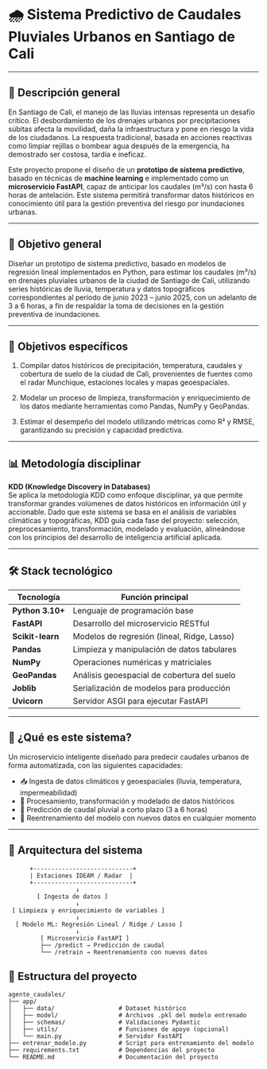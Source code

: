 # 🌧️ Sistema Predictivo de Caudales Pluviales Urbanos en Santiago de Cali

---

## 📌 Descripción general

En Santiago de Cali, el manejo de las lluvias intensas representa un desafío crítico. El desbordamiento de los drenajes urbanos por precipitaciones súbitas afecta la movilidad, daña la infraestructura y pone en riesgo la vida de los ciudadanos. La respuesta tradicional, basada en acciones reactivas como limpiar rejillas o bombear agua después de la emergencia, ha demostrado ser costosa, tardía e ineficaz.

Este proyecto propone el diseño de un **prototipo de sistema predictivo**, basado en técnicas de **machine learning** e implementado como un **microservicio FastAPI**, capaz de anticipar los caudales (m³/s) con hasta 6 horas de antelación. Este sistema permitirá transformar datos históricos en conocimiento útil para la gestión preventiva del riesgo por inundaciones urbanas.

---

## 🎯 Objetivo general

Diseñar un prototipo de sistema predictivo, basado en modelos de regresión lineal implementados en Python, para estimar los caudales (m³/s) en drenajes pluviales urbanos de la ciudad de Santiago de Cali, utilizando series históricas de lluvia, temperatura y datos topográficos correspondientes al periodo de junio 2023 – junio 2025, con un adelanto de 3 a 6 horas, a fin de respaldar la toma de decisiones en la gestión preventiva de inundaciones.

---

## 📌 Objetivos específicos

1. Compilar datos históricos de precipitación, temperatura, caudales y cobertura de suelo de la ciudad de Cali, provenientes de fuentes como el radar Munchique, estaciones locales y mapas geoespaciales.

2. Modelar un proceso de limpieza, transformación y enriquecimiento de los datos mediante herramientas como Pandas, NumPy y GeoPandas.

3. Estimar el desempeño del modelo utilizando métricas como R² y RMSE, garantizando su precisión y capacidad predictiva.

---

## 📊 Metodología disciplinar

**KDD (Knowledge Discovery in Databases)**  
Se aplica la metodología KDD como enfoque disciplinar, ya que permite transformar grandes volúmenes de datos históricos en información útil y accionable. Dado que este sistema se basa en el análisis de variables climáticas y topográficas, KDD guía cada fase del proyecto: selección, preprocesamiento, transformación, modelado y evaluación, alineándose con los principios del desarrollo de inteligencia artificial aplicada.

---

## 🛠️ Stack tecnológico

| Tecnología        | Función principal                                |
|------------------|--------------------------------------------------|
| **Python 3.10+** | Lenguaje de programación base                    |
| **FastAPI**      | Desarrollo del microservicio RESTful             |
| **Scikit-learn** | Modelos de regresión (lineal, Ridge, Lasso)      |
| **Pandas**       | Limpieza y manipulación de datos tabulares       |
| **NumPy**        | Operaciones numéricas y matriciales              |
| **GeoPandas**    | Análisis geoespacial de cobertura del suelo      |
| **Joblib**       | Serialización de modelos para producción         |
| **Uvicorn**      | Servidor ASGI para ejecutar FastAPI              |

---

## 🧠 ¿Qué es este sistema?

Un microservicio inteligente diseñado para predecir caudales urbanos de forma automatizada, con las siguientes capacidades:

- 📥 Ingesta de datos climáticos y geoespaciales (lluvia, temperatura, impermeabilidad)
- 🧪 Procesamiento, transformación y modelado de datos históricos
- 🤖 Predicción de caudal pluvial a corto plazo (3 a 6 horas)
- 🔁 Reentrenamiento del modelo con nuevos datos en cualquier momento

---
## 🔁 Arquitectura del sistema

          +----------------------------+
          | Estaciones IDEAM / Radar  |
          +----------------------------+
                       ↓
            [ Ingesta de datos ]
                       ↓
     [ Limpieza y enriquecimiento de variables ]
                       ↓
      [ Modelo ML: Regresión Lineal / Ridge / Lasso ]
                       ↓
             [ Microservicio FastAPI ]
             ├── /predict → Predicción de caudal
             └── /retrain → Reentrenamiento con nuevos datos


## 📁 Estructura del proyecto

```plaintext
agente_caudales/
├── app/
│   ├── data/                  # Dataset histórico
│   ├── model/                 # Archivos .pkl del modelo entrenado
│   ├── schemas/               # Validaciones Pydantic
│   ├── utils/                 # Funciones de apoyo (opcional)
│   └── main.py                # Servidor FastAPI
├── entrenar_modelo.py         # Script para entrenamiento del modelo
├── requirements.txt           # Dependencias del proyecto
└── README.md                  # Documentación del proyecto

